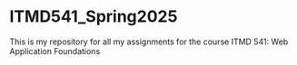 # ITMD541_Spring2025
This is my repository for all my assignments for the course ITMD 541: Web Application Foundations 
